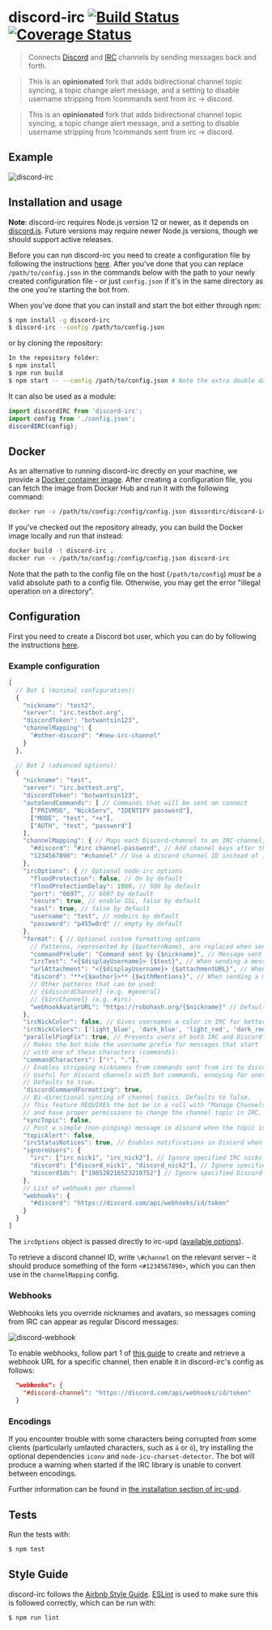 # discord-irc [![Build Status](https://travis-ci.org/reactiflux/discord-irc.svg?branch=master)](https://travis-ci.org/reactiflux/discord-irc) [![Coverage Status](https://coveralls.io/repos/github/reactiflux/discord-irc/badge.svg?branch=master)](https://coveralls.io/github/reactiflux/discord-irc?branch=master)

> Connects [Discord](https://discord.com/) and [IRC](https://www.ietf.org/rfc/rfc1459.txt) channels by sending messages back and forth.

>This is an **opinionated** fork that adds bidirectional channel topic syncing, a topic change alert message, and a setting to disable username stripping from !commands sent from irc -> discord.

>This is an **opinionated** fork that adds bidirectional channel topic syncing, a topic change alert message, and a setting to disable username stripping from !commands sent from irc -> discord.

## Example
![discord-irc](http://i.imgur.com/oI6iCrf.gif)

## Installation and usage
**Note**: discord-irc requires Node.js version 12 or newer, as it depends on [discord.js](https://github.com/hydrabolt/discord.js).
Future versions may require newer Node.js versions, though we should support active releases.

Before you can run discord-irc you need to create a configuration file by
following the instructions [here](https://github.com/reactiflux/discord-irc#configuration).
After you've done that you can replace `/path/to/config.json` in the commands
below with the path to your newly created configuration file - or just `config.json` if it's
in the same directory as the one you're starting the bot from.

When you've done that you can install and start the bot either through npm:

```bash
$ npm install -g discord-irc
$ discord-irc --config /path/to/config.json
```

or by cloning the repository:

```bash
In the repository folder:
$ npm install
$ npm run build
$ npm start -- --config /path/to/config.json # Note the extra double dash
```

It can also be used as a module:
```js
import discordIRC from 'discord-irc';
import config from './config.json';
discordIRC(config);
```

## Docker
As an alternative to running discord-irc directly on your machine, we provide a [Docker container image](https://hub.docker.com/r/discordirc/discord-irc).
After creating a configuration file, you can fetch the image from Docker Hub and run it with the following command:

```bash
docker run -v /path/to/config:/config/config.json discordirc/discord-irc
```

If you've checked out the repository already, you can build the Docker image locally and run that instead:

```bash
docker build -t discord-irc .
docker run -v /path/to/config:/config/config.json discord-irc
```

Note that the path to the config file on the host (`/path/to/config`) _must_ be a valid absolute path to a config file.
Otherwise, you may get the error "illegal operation on a directory".

## Configuration
First you need to create a Discord bot user, which you can do by following the instructions [here](https://github.com/reactiflux/discord-irc/wiki/Creating-a-discord-bot-&-getting-a-token).

### Example configuration
```js
[
  // Bot 1 (minimal configuration):
  {
    "nickname": "test2",
    "server": "irc.testbot.org",
    "discordToken": "botwantsin123",
    "channelMapping": {
      "#other-discord": "#new-irc-channel"
    }
  },

  // Bot 2 (advanced options):
  {
    "nickname": "test",
    "server": "irc.bottest.org",
    "discordToken": "botwantsin123",
    "autoSendCommands": [ // Commands that will be sent on connect
      ["PRIVMSG", "NickServ", "IDENTIFY password"],
      ["MODE", "test", "+x"],
      ["AUTH", "test", "password"]
    ],
    "channelMapping": { // Maps each Discord-channel to an IRC-channel, used to direct messages to the correct place
      "#discord": "#irc channel-password", // Add channel keys after the channel name
      "1234567890": "#channel" // Use a discord channel ID instead of its name (so you can rename it or to disambiguate)
    },
    "ircOptions": { // Optional node-irc options
      "floodProtection": false, // On by default
      "floodProtectionDelay": 1000, // 500 by default
      "port": "6697", // 6697 by default
      "secure": true, // enable SSL, false by default
      "sasl": true, // false by default
      "username": "test", // nodeirc by default
      "password": "p455w0rd" // empty by default
    },
    "format": { // Optional custom formatting options
      // Patterns, represented by {$patternName}, are replaced when sending messages
      "commandPrelude": "Command sent by {$nickname}", // Message sent before a command
      "ircText": "<{$displayUsername}> {$text}", // When sending a message to IRC
      "urlAttachment": "<{$displayUsername}> {$attachmentURL}", // When sending a Discord attachment to IRC
      "discord": "**<{$author}>** {$withMentions}", // When sending a message to Discord
      // Other patterns that can be used:
      // {$discordChannel} (e.g. #general)
      // {$ircChannel} (e.g. #irc)
      "webhookAvatarURL": "https://robohash.org/{$nickname}" // Default avatar to use for webhook messages
    },
    "ircNickColor": false, // Gives usernames a color in IRC for better readability (on by default)
    "ircNickColors": ['light_blue', 'dark_blue', 'light_red', 'dark_red', 'light_green', 'dark_green', 'magenta', 'light_magenta', 'orange', 'yellow', 'cyan', 'light_cyan'], // Which irc-upd colors to use
    "parallelPingFix": true, // Prevents users of both IRC and Discord from being mentioned in IRC when they speak in Discord (off by default)
    // Makes the bot hide the username prefix for messages that start
    // with one of these characters (commands):
    "commandCharacters": ["!", "."],
    // Enables stripping nicknames from commands sent from irc to discord.
    // Useful for discord channels with bot commands, annoying for ones that don't
    // Defaults to true.
    "discordCommandFormatting": true,
    // Bi-directional syncing of channel topics. Defaults to false.
    // This feature REQUIRES the bot be in a roll with "Manage Channels" permission for the guild on discord
    // and have proper permissions to change the channel topic in IRC.
    "syncTopic": false,
    // Post a simple (non-pinging) message in discord when the topic is changed
    "topicAlert": false,
    "ircStatusNotices": true, // Enables notifications in Discord when people join/part in the relevant IRC channel
    "ignoreUsers": {
      "irc": ["irc_nick1", "irc_nick2"], // Ignore specified IRC nicks and do not send their messages to Discord.
      "discord": ["discord_nick1", "discord_nick2"], // Ignore specified Discord nicks and do not send their messages to IRC.
      "discordIds": ["198528216523210752"] // Ignore specified Discord ids and do not send their messages to IRC.
    },
    // List of webhooks per channel
    "webhooks": {
      "#discord": "https://discord.com/api/webhooks/id/token"
    }
  }
]
```

The `ircOptions` object is passed directly to irc-upd ([available options](https://node-irc-upd.readthedocs.io/en/latest/API.html#irc.Client)).

To retrieve a discord channel ID, write `\#channel` on the relevant server – it should produce something of the form `<#1234567890>`, which you can then use in the `channelMapping` config.

### Webhooks
Webhooks lets you override nicknames and avatars, so messages coming from IRC
can appear as regular Discord messages:

![discord-webhook](http://i.imgur.com/lNeJIUI.jpg)

To enable webhooks, follow part 1 of [this
guide](https://support.discord.com/hc/en-us/articles/228383668-Intro-to-Webhooks)
to create and retrieve a webhook URL for a specific channel, then enable it in
discord-irc's config as follows:

```json
  "webhooks": {
    "#discord-channel": "https://discord.com/api/webhooks/id/token"
  }
```

### Encodings
If you encounter trouble with some characters being corrupted from some clients (particularly umlauted characters, such as `ä` or `ö`), try installing the optional dependencies `iconv` and `node-icu-charset-detector`.
The bot will produce a warning when started if the IRC library is unable to convert between encodings.

Further information can be found in [the installation section of irc-upd](https://github.com/Throne3d/node-irc#character-set-detection).

## Tests
Run the tests with:
```bash
$ npm test
```

## Style Guide
discord-irc follows the [Airbnb Style Guide](https://github.com/airbnb/javascript).
[ESLint](http://eslint.org/) is used to make sure this is followed correctly, which can be run with:

```bash
$ npm run lint
```
